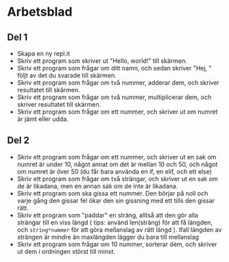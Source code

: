 # Arbetsblad

## Del 1
* Skapa en ny repl.it
* Skriv ett program som skriver ut "Hello, world!" till skärmen.
* Skriv ett program som frågar om ditt namn, och sedan skriver "Hej, " följt av det du svarade till skärmen.
* Skriv ett program som frågar om två nummer, adderar dem, och skriver resultatet till skärmen.
* Skriv ett program som frågar om två nummer, multiplicerar dem, och skriver resultatet till skärmen.
* Skriv ett program som frågar om ett nummer, och skriver ut om numret är jämt eller udda.

## Del 2
* Skriv ett program som frågar om ett nummer, och skriver ut en sak om numret är under 10, något annat om det är mellan 10 och 50, och något om numret är över 50 (du får bara använda en if, en elif, och ett else)
* Skriv ett program som frågar om två strängar, och skriver ut en sak om de är likadana, men en annan sak om de inte är likadana.
* Skriv ett program som ska gissa ett nummer. Den börjar på noll och varje gång den gissar fel ökar den sin gissning med ett tills den gissar rätt.
* Skriv ett program som "paddar" en sträng, alltså att den gör alla strängar till en viss längd ( tips: använd len(sträng) för att få längden, och `string*nummer` för att göra mellanslag av rätt längd ). Ifall längden av strängen är mindre än maxlängden lägger du bara till mellanslag
* Skriv ett program som frågar om 10 nummer, sorterar dem, och skriver ut dem i ordningen störst till minst.
